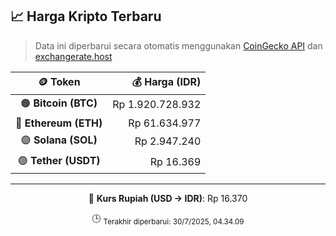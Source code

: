 

<!-- HARGA_KRIPTO -->
## 📈 Harga Kripto Terbaru

> Data ini diperbarui secara otomatis menggunakan [CoinGecko API](https://www.coingecko.com/) dan [exchangerate.host](https://exchangerate.host/)

<div align="center">

| 🪙 Token | 💰 Harga (IDR) |
|:------:|---------------:|
| 🟠 **Bitcoin (BTC)**   | Rp 1.920.728.932 |
| 🔵 **Ethereum (ETH)**  | Rp 61.634.977 |
| 🟣 **Solana (SOL)**    | Rp 2.947.240 |
| 🟢 **Tether (USDT)**   | Rp 16.369 |

---

💱 **Kurs Rupiah (USD → IDR)**: Rp 16.370

🕒 <sub>Terakhir diperbarui: 30/7/2025, 04.34.09</sub>

</div>
<!-- /HARGA_KRIPTO -->